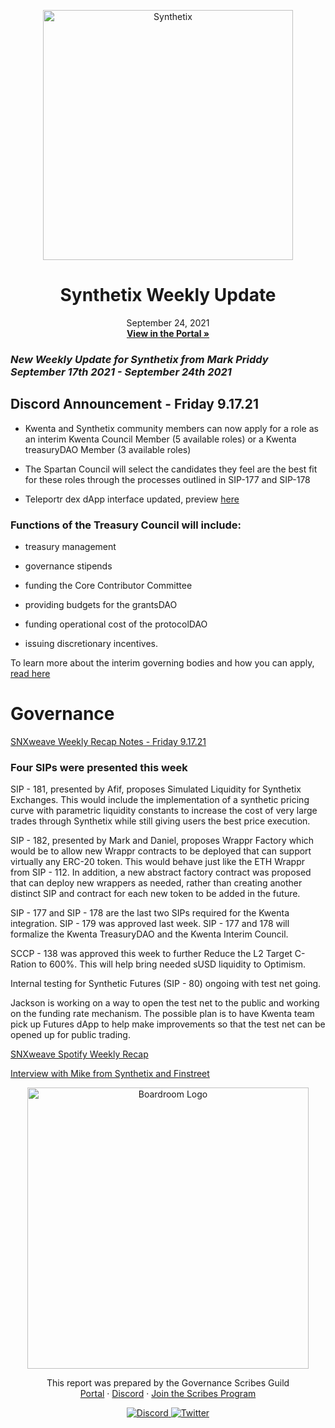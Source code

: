 <p align="center">
  <a href="http://app.boardroom.info/BanklessDAO">
    <img src="https://docs.synthetix.io/img/logos/synthetix_blue_logo.png" alt="Synthetix" width="400" />
  </a>
  <h1 align="center">Synthetix Weekly Update</h1>
  <p align="center">
    September 24, 2021
  <br />
  <a href="http://app.boardroom.info/BanklessDAO"><strong>View in the Portal »</strong></a>
  <br />
  </p>
</p>

### *New Weekly Update for Synthetix from Mark Priddy September 17th 2021 - September 24th 2021*

## Discord Announcement - Friday 9.17.21

* Kwenta and Synthetix community members can now apply for a role as an interim Kwenta Council Member (5 available roles) or a Kwenta treasuryDAO Member (3 available roles)

* The Spartan Council will select the candidates they feel are the best fit for these roles through the processes outlined in SIP-177 and SIP-178

* Teleportr dex dApp interface updated, preview [here](https://teleportr-git-dev-clementbalestrat.vercel.app/) 

### Functions of the Treasury Council will include: 

- treasury management 

- governance stipends

- funding the Core Contributor Committee

- providing budgets for the grantsDAO

- funding operational cost of the protocolDAO

- issuing discretionary incentives.

To learn more about the interim governing bodies and how you can apply, [read here](https://blog.kwenta.io/kwenta-interim-council-and-treasurydao-ballet-boxes/)



# Governance

[SNXweave Weekly Recap Notes - Friday 9.17.21](https://snxweave.medium.com/snxweave-weekly-recap-29daeae82d7)

### Four SIPs were presented this week

SIP - 181, presented by Afif, proposes Simulated Liquidity for Synthetix Exchanges. This would include the implementation of a synthetic pricing curve with parametric liquidity constants to increase the cost of very large trades through Synthetix while still giving users the best price execution.

SIP - 182, presented by Mark and Daniel, proposes Wrappr Factory which would be to allow new Wrappr contracts to be deployed that can support virtually any ERC-20 token. This would behave just like the ETH Wrappr from SIP - 112. In addition, a new abstract factory contract was proposed that can deploy new wrappers as needed, rather than creating another distinct SIP and contract for each new token to be added in the future.

SIP - 177 and SIP - 178 are the last two SIPs required for the Kwenta integration. SIP - 179 was approved last week. SIP - 177 and 178 will formalize the Kwenta TreasuryDAO and the Kwenta Interim Council.

SCCP - 138 was approved this week to further Reduce the L2 Target C-Ration to 600%. This will help bring needed sUSD liquidity to Optimism.

Internal testing for Synthetic Futures (SIP - 80)  ongoing with test net going.

Jackson is working on a way to open the test net to the public and working on the funding rate mechanism. The possible plan is to have Kwenta team pick up Futures dApp to help make improvements so that the test net can be opened up for public trading.

[SNXweave Spotify Weekly Recap](https://open.spotify.com/episode/6kKeKKOMF3DlHrqkdOSkFD)

[Interview with Mike from Synthetix and Finstreet](https://www.youtube.com/watch?v=f9wPLuI9MfA)

<p align="center">
  <a href="http://app.boardroom.info/">
    <img src="https://i.ibb.co/PFcchnQ/boardroom.png" alt="Boardroom Logo" width="450" />
  </a>
</p>

<p align="center">
	This report was prepared by the Governance Scribes Guild
  <br />
  <a href="http://boardroom.info/">Portal</a>
  ·
  <a href="https://discord.com/invite/tgrTFg9">Discord</a>
  ·
  <a href="https://boardroom.mirror.xyz/JHrN8nVy_J4C7Xzj37zoyPANg0ZnNszhWy9YOZHC0lM">Join the Scribes Program</a>
</p>

<p align="center">
  <a href="https://discord.gg/CEZ8WfuK8s">
    <img src="https://img.shields.io/badge/Discord-Join-7289da?style=for-the-badge&logo=discord&logoColor=white" alt="Discord" />
  </a>
  <a href="https://twitter.com/boardroom_info">
    <img src="https://img.shields.io/badge/Twitter-Follow-1da1f2?style=for-the-badge&logo=twitter&logoColor=white" alt="Twitter" />
  </a>
</p>




